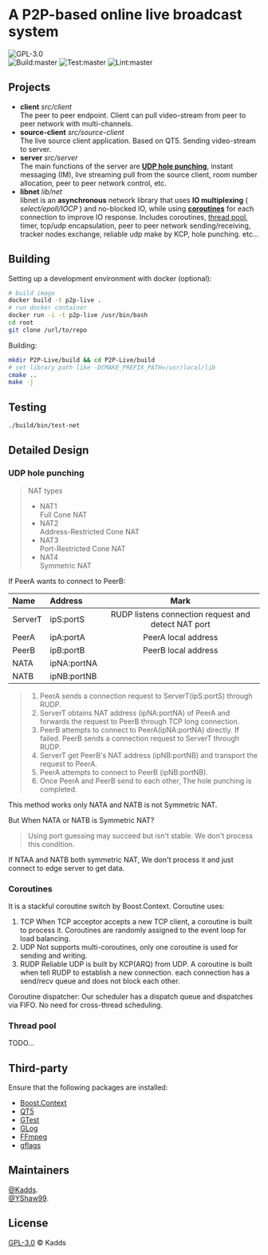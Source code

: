 # A P2P-based online live broadcast system
![GPL-3.0](https://img.shields.io/badge/License-GPL-green)  
![Build:master](https://github.com/kadds/P2P-Live/workflows/Build/badge.svg)
![Test:master](https://github.com/kadds/P2P-Live/workflows/Test/badge.svg)
![Lint:master](https://github.com/kadds/P2P-Live/workflows/Lint/badge.svg)

## Projects
* **client**             *src/client*  
    The peer to peer endpoint. Client can pull video-stream from peer to peer network with multi-channels.
* **source-client**      *src/source-client*  
    The live source client application. Based on QT5. Sending video-stream to server.
* **server**             *src/server*  
    The main functions of the server are [**UDP hole punching**](#UDP-hole-punching), instant messaging (IM), live streaming pull from the source client, room number allocation, peer to peer network control, etc.
* **libnet**             *lib/net*  
    libnet is an **asynchronous** network library that uses **IO multiplexing** ( *select/epoll/IOCP* ) and no-blocked IO, while using [**coroutines**](#Coroutines) for each connection to improve IO response. Includes coroutines, [thread pool](#Thread-pool), timer, tcp/udp encapsulation, peer to peer network sending/receiving, tracker nodes exchange, reliable udp make by KCP, hole punching. etc...

## Building  
Setting up a development environment with docker (optional):
```Bash
# build image
docker build -t p2p-live .
# run docker container
docker run -i -t p2p-live /usr/bin/bash
cd root
git clone /url/to/repo
```

Building:
```Bash
mkdir P2P-Live/build && cd P2P-Live/build
# set library path like -DCMAKE_PREFIX_PATH=/usr/local/lib
cmake ..
make -j
```

## Testing
```Bash
./build/bin/test-net
```

## Detailed Design
### UDP hole punching
> NAT types  
> * NAT1  
>   Full Cone NAT  
> * NAT2  
>   Address-Restricted Cone NAT  
> * NAT3  
>   Port-Restricted Cone NAT  
> * NAT4  
>   Symmetric NAT  

If PeerA wants to connect to PeerB: 

| Name    | Address     |                        Mark                         |
| :------ | :---------- | :-------------------------------------------------: |
| ServerT | ipS:portS   | RUDP listens connection request and detect NAT port |
| PeerA   | ipA:portA   |                 PeerA local address                 |
| PeerB   | ipB:portB   |                 PeerB local address                 |
| NATA    | ipNA:portNA |                                                     |
| NATB    | ipNB:portNB |                                                     |


> 1. PeerA sends a connection request to ServerT(ipS:portS) through RUDP.  
> 2. ServerT obtains NAT address (ipNA:portNA) of PeerA and forwards the request to PeerB through TCP long connection.   
> 3. PeerB attempts to connect to PeerA(ipNA:portNA) directly. If failed. PeerB sends a connection request to ServerT through RUDP.   
> 4. ServerT get PeerB's NAT address (ipNB:portNB) and transport the request to PeerA.   
> 5. PeerA attempts to connect to PeerB (ipNB:portNB).   
> 6. Once PeerA and PeerB send to each other, The hole punching is completed.   

This method works only NATA and NATB is not Symmetric NAT.  

But When NATA or NATB is Symmetric NAT?  
> Using port guessing may succeed but isn't stable. We don't process this condition.

If NTAA and NATB both symmetric NAT, We don't process it and just connect to edge server to get data.

### Coroutines
It is a stackful coroutine switch by Boost.Context.
Coroutine uses:
1. TCP
    When TCP acceptor accepts a new TCP client, a coroutine is built to process it. Coroutines are randomly assigned to the event loop for load balancing.
2. UDP
   Not supports multi-coroutines, only one coroutine is used for sending and writing.
3. RUDP
   Reliable UDP is built by KCP(ARQ) from UDP. A coroutine is built when tell RUDP to establish a new connection. each connection has a send/recv queue and does not block each other.  

Coroutine dispatcher:
Our scheduler has a dispatch queue and dispatches via FIFO. No need for cross-thread scheduling.

### Thread pool
TODO...

## Third-party
Ensure that the following packages are installed:  
* [Boost.Context](https://www.boost.org/doc/libs/1_72_0/libs/context/doc/html/index.html)  
* [QT5](https://www.qt.io/)  
* [GTest](https://github.com/google/googletest)  
* [GLog](https://github.com/google/glog)  
* [FFmpeg](https://ffmpeg.org)
* [gflags](https://github.com/gflags/gflags)

## Maintainers
[@Kadds](https://github.com/Kadds).  
[@YShaw99](https://github.com/YShaw99).  

## License
[GPL-3.0](./LICENSE) © Kadds

